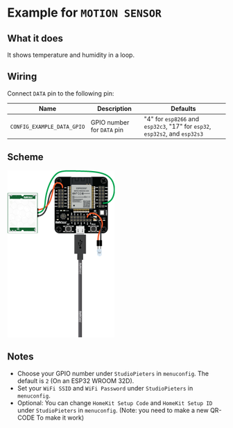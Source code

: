 # Example for `MOTION SENSOR`

## What it does

It shows temperature and humidity in a loop.

## Wiring

Connect `DATA` pin to the following pin:

| Name | Description | Defaults |
|------|-------------|----------|
| `CONFIG_EXAMPLE_DATA_GPIO` | GPIO number for `DATA` pin | "4" for `esp8266` and `esp32c3`, "17" for `esp32`, `esp32s2`, and `esp32s3` |

## Scheme

![alt text](./scheme.png)

## Notes

- Choose your GPIO number under `StudioPieters` in `menuconfig`. The default is `2` (On an ESP32 WROOM 32D).
- Set your `WiFi SSID` and `WiFi Password` under `StudioPieters` in `menuconfig`.
- Optional: You can change `HomeKit Setup Code` and `HomeKit Setup ID` under `StudioPieters` in `menuconfig`. (Note:  you need to make a new QR-CODE To make it work)
